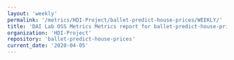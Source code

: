 ```yaml
---
layout: 'weekly'
permalink: '/metrics/HDI-Project/ballet-predict-house-prices/WEEKLY/'
title: 'DAI Lab OSS Metrics Metrics report for ballet-predict-house-prices | WEEKLY-REPORT-2020-04-05'
organization: 'HDI-Project'
repository: 'ballet-predict-house-prices'
current_date: '2020-04-05'
---
```

